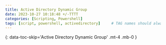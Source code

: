 ```yaml
---
title: Active Directory Dynamic Group
date: 2023-10-27 10:18:48 +/-TTTT
categories: [Scripting, Powershell]
tags: [script, powershell, activedirectory]     # TAG names should always be lowercase
---
```


{: data-toc-skip='Active Directory Dynamic Group' .mt-4 .mb-0 }
